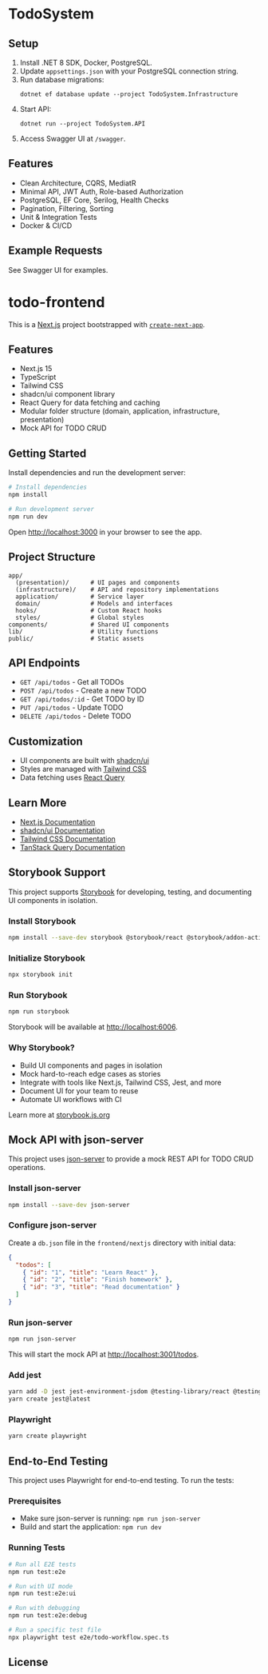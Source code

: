 # TodoSystem

## Setup

1. Install .NET 8 SDK, Docker, PostgreSQL.
2. Update `appsettings.json` with your PostgreSQL connection string.
3. Run database migrations:
   ```
   dotnet ef database update --project TodoSystem.Infrastructure
   ```
4. Start API:
   ```
   dotnet run --project TodoSystem.API
   ```
5. Access Swagger UI at `/swagger`.

## Features

- Clean Architecture, CQRS, MediatR
- Minimal API, JWT Auth, Role-based Authorization
- PostgreSQL, EF Core, Serilog, Health Checks
- Pagination, Filtering, Sorting
- Unit & Integration Tests
- Docker & CI/CD

## Example Requests

See Swagger UI for examples.

# todo-frontend

This is a [Next.js](https://nextjs.org) project bootstrapped with [`create-next-app`](https://nextjs.org/docs/app/api-reference/cli/create-next-app).

## Features

- Next.js 15
- TypeScript
- Tailwind CSS
- shadcn/ui component library
- React Query for data fetching and caching
- Modular folder structure (domain, application, infrastructure, presentation)
- Mock API for TODO CRUD

## Getting Started

Install dependencies and run the development server:

```bash
# Install dependencies
npm install

# Run development server
npm run dev
```

Open [http://localhost:3000](http://localhost:3000) in your browser to see the app.

## Project Structure

```
app/
  (presentation)/      # UI pages and components
  (infrastructure)/    # API and repository implementations
  application/         # Service layer
  domain/              # Models and interfaces
  hooks/               # Custom React hooks
  styles/              # Global styles
components/            # Shared UI components
lib/                   # Utility functions
public/                # Static assets
```

## API Endpoints

- `GET /api/todos` - Get all TODOs
- `POST /api/todos` - Create a new TODO
- `GET /api/todos/:id` - Get TODO by ID
- `PUT /api/todos` - Update TODO
- `DELETE /api/todos` - Delete TODO

## Customization

- UI components are built with [shadcn/ui](https://ui.shadcn.com/)
- Styles are managed with [Tailwind CSS](https://tailwindcss.com/)
- Data fetching uses [React Query](https://tanstack.com/query/v5)

## Learn More

- [Next.js Documentation](https://nextjs.org/docs)
- [shadcn/ui Documentation](https://ui.shadcn.com/docs)
- [Tailwind CSS Documentation](https://tailwindcss.com/docs)
- [TanStack Query Documentation](https://tanstack.com/query/v5)

## Storybook Support

This project supports [Storybook](https://storybook.js.org/) for developing, testing, and documenting UI components in isolation.

### Install Storybook

```bash
npm install --save-dev storybook @storybook/react @storybook/addon-actions @storybook/addon-links @storybook/addon-essentials @storybook/addon-interactions
```

### Initialize Storybook

```bash
npx storybook init
```

### Run Storybook

```bash
npm run storybook
```

Storybook will be available at [http://localhost:6006](http://localhost:6006).

### Why Storybook?

- Build UI components and pages in isolation
- Mock hard-to-reach edge cases as stories
- Integrate with tools like Next.js, Tailwind CSS, Jest, and more
- Document UI for your team to reuse
- Automate UI workflows with CI

Learn more at [storybook.js.org](https://storybook.js.org/)

## Mock API with json-server

This project uses [json-server](https://github.com/typicode/json-server) to provide a mock REST API for TODO CRUD operations.

### Install json-server

```bash
npm install --save-dev json-server
```

### Configure json-server

Create a `db.json` file in the `frontend/nextjs` directory with initial data:

```json
{
  "todos": [
    { "id": "1", "title": "Learn React" },
    { "id": "2", "title": "Finish homework" },
    { "id": "3", "title": "Read documentation" }
  ]
}
```

### Run json-server

```bash
npm run json-server
```

This will start the mock API at [http://localhost:3001/todos](http://localhost:3001/todos).

### Add jest
```bash
yarn add -D jest jest-environment-jsdom @testing-library/react @testing-library/dom @testing-library/jest-dom ts-node @types/jest
yarn create jest@latest
```

### Playwright

```bash
yarn create playwright
```

## End-to-End Testing

This project uses Playwright for end-to-end testing. To run the tests:

### Prerequisites

- Make sure json-server is running: `npm run json-server`
- Build and start the application: `npm run dev`

### Running Tests

```bash
# Run all E2E tests
npm run test:e2e

# Run with UI mode
npm run test:e2e:ui

# Run with debugging
npm run test:e2e:debug

# Run a specific test file
npx playwright test e2e/todo-workflow.spec.ts
```

## License